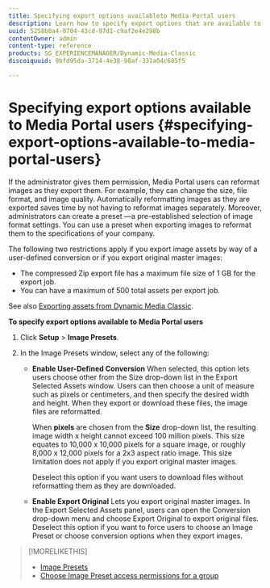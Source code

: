 ```yaml
---
title: Specifying export options availableto Media Portal users
description: Learn how to specify export options that are available to Media Portal users.
uuid: 5258b8a4-0704-43cd-97d1-c9af2e4e298b
contentOwner: admin
content-type: reference
products: SG_EXPERIENCEMANAGER/Dynamic-Media-Classic
discoiquuid: 9bfd95da-3714-4e38-98af-331a04c685f5

---
```


# Specifying export options available to Media Portal users {#specifying-export-options-available-to-media-portal-users}

If the administrator gives them permission, Media Portal users can reformat images as they export them. For example, they can change the size, file format, and image quality. Automatically reformatting images as they are exported saves time by not having to reformat images separately. Moreover, administrators can create a preset —a pre-established selection of image format settings. You can use a preset when exporting images to reformat them to the specifications of your company.

The following two restrictions apply if you export image assets by way of a user-defined conversion or if you export original master images:

* The compressed Zip export file has a maximum file size of 1 GB for the export job.
* You can have a maximum of 500 total assets per export job.

See also [Exporting assets from Dynamic Media Classic](exporting-assets-from-dmc.md#exporting-assets-from_dmc).

**To specify export options available to Media Portal users**

1. Click **Setup** > **Image Presets**.
1. In the Image Presets window, select any of the following:

   * **Enable User-Defined Conversion**
   When selected, this option lets users choose other from the Size drop-down list in the Export Selected Assets window. Users can then choose a unit of measure such as pixels or centimeters, and then specify the desired width and height. When they export or download these files, the image files are reformatted.

        When **pixels** are chosen from the **Size**
   drop-down list, the resulting image width x height cannot exceed 100 million pixels. This size equates to 10,000 x 10,000 pixels for a square image, or roughly 8,000 x 12,000 pixels for a 2x3 aspect ratio image. This size limitation does not apply if you export original master images.

        Deselect this option if you want users to download files without reformatting them as they are downloaded.

   * **Enable Export Original**
   Lets you export original master images. In the Export Selected Assets panel, users can open the Conversion drop-down menu and choose Export Original to export original files. Deselect this option if you want to force users to choose an Image Preset or choose conversion options when they export images.

>[!MORELIKETHIS]
>
>* [Image Presets](application-setup.md#image_presets)
>* [Choose Image Preset access permissions for a group](creating-media-portal-groups.md#choosing_image_preset_access_permissions_for_a_group)

